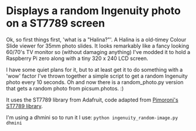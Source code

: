 # Displays a random Ingenuity photo on a ST7789 screen

Ok, so first things first, 'what is a "Halina?"'.
A Halina is a old-timey Colour Slide viewer for 35mm photo slides.
It looks remarkably like a fancy looking 60/70's TV monitor so (without damaging anything) I've modded it to hold a Raspberry Pi zero along with a tiny 320 x 240 LCD screen.

I have some quiet plans for it, but to at least get it to do something with a 'wow' factor I've thrown together a simple script to get a random Ingenuity photo every 10 seconds.
Oh and now there is a random_photo.py version that gets a random photo from picsum.photos. :)

It uses the ST7789 library from Adafruit, code adapted from [Pimoroni's ST7789 library](https://github.com/pimoroni/st7789-python).

I'm using a dhmini so to run it I use: `python ingenuity_random-image.py dhmini`
